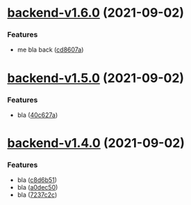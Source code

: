 # [backend-v1.6.0](https://github.com/eye2web/monorepo_test/compare/backend-v1.5.0...backend-v1.6.0) (2021-09-02)


### Features

* me bla back ([cd8607a](https://github.com/eye2web/monorepo_test/commit/cd8607ababa92caf1cd7bfe8e3165c01d2a2250b))

# [backend-v1.5.0](https://github.com/eye2web/monorepo_test/compare/backend-v1.4.0...backend-v1.5.0) (2021-09-02)


### Features

* bla ([40c627a](https://github.com/eye2web/monorepo_test/commit/40c627a85699dfbf8a364dcd30c6df9548108565))

# [backend-v1.4.0](https://github.com/eye2web/monorepo_test/compare/backend-v1.3.0...backend-v1.4.0) (2021-09-02)


### Features

* bla ([c8d6b51](https://github.com/eye2web/monorepo_test/commit/c8d6b51143c6b3877ace0af8cdfcc5656818c212))
* bla ([a0dec50](https://github.com/eye2web/monorepo_test/commit/a0dec50f5c6970bede1bce1aead3d3f31047edda))
* bla ([7237c2c](https://github.com/eye2web/monorepo_test/commit/7237c2c835282ec5a20377504ff23dae88c12c7d))
